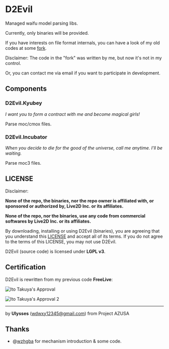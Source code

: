 # D2Evil
Managed waifu model parsing libs.

Currently, only binaries will be provided.

If you have interests on file format internals, you can have a look of my old codes at some [fork](https://github.com/NiaBie/FreeLive).

Disclaimer: The code in the "fork" was written by me, but now it's not in my control.

Or, you can contact me via email if you want to participate in development.

## Components
### D2Evil.Kyubey
*I want you to form a contract with me and become magical girls!* 

Parse moc/cmox files.

### D2Evil.Incubator
*When you decide to die for the good of the universe, call me anytime. I'll be waiting.*

Parse moc3 files.


## LICENSE
Disclaimer: 

**None of the repo, the binaries, nor the repo owner is affiliated with, or sponsored or authorized by, Live2D Inc. or its affiliates.**

**None of the repo, nor the binaries, use any code from commercial softwares by Live2D Inc. or its affiliates.**

By downloading, installing or using D2Evil (binaries), you are agreeing that you understand this [LICENSE](https://github.com/UlyssesWu/D2Evil/blob/master/LICENSE.txt) and accept all of its terms. If you do not agree to the terms of this LICENSE, you may not use D2Evil.

D2Evil (source code) is licensed under **LGPL v3**.

## Certification

D2Evil is rewritten from my previous code **FreeLive**:

![Ito Takuya's Approval](https://github.com/UlyssesWu/D2Evil/blob/master/img/Ito_Takuya_Approval.png)

![Ito Takuya's Approval 2](https://github.com/UlyssesWu/D2Evil/blob/master/img/Ito_Takuya_Approval-2.png)

---

by **Ulysses** (wdwxy12345@gmail.com) from Project AZUSA

## Thanks
* @[wzhgba](https://github.com/wzhgba) for mechanism introduction & some code.
